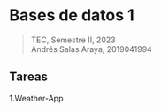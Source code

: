 Bases de datos 1
================
>TEC, Semestre II, 2023  
>Andrés Salas Araya, 2019041994

## Tareas
1.Weather-App